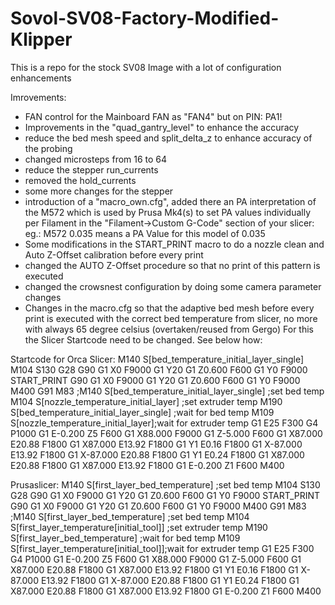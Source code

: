 # Sovol-SV08-Factory-Modified-Klipper
This is a repo for the stock SV08 Image with a lot of configuration enhancements

Imrovements:
- FAN control for the Mainboard FAN as "FAN4" but on PIN: PA1!
- Improvements in the "quad_gantry_level" to enhance the accuracy
- reduce the bed mesh speed and split_delta_z to enhance accuracy of the probing
- changed microsteps from 16 to 64
- reduce the stepper run_currents
- removed the hold_currents
- some more changes for the stepper
- introduction of a "macro_own.cfg", added there an PA interpretation of the M572 which is used by Prusa Mk4(s) to set PA values individually per Filament in the "Filament->Custom G-Code" section of your slicer: eg.: M572 0.035 means a PA Value for this model of 0.035
- Some modifications in the START_PRINT macro to do a nozzle clean and Auto Z-Offset calibration before every print
- changed the AUTO Z-Offset procedure so that no print of this pattern is executed
- changed the crowsnest configuration by doing some camera parameter changes
- Changes in the macro.cfg so that the adaptive bed mesh before every print is executed with the correct bed temperature from slicer, no more with always 65 degree celsius (overtaken/reused from Gergo) For this the Slicer Startcode need to be changed. See below how:


Startcode for Orca Slicer:
M140 S[bed_temperature_initial_layer_single] 
M104 S130 
G28
G90
G1 X0 F9000
G1 Y20
G1 Z0.600 F600
G1 Y0 F9000
START_PRINT
G90
G1 X0 F9000
G1 Y20
G1 Z0.600 F600
G1 Y0 F9000
M400
G91
M83
;M140 S[bed_temperature_initial_layer_single] ;set bed temp
M104 S[nozzle_temperature_initial_layer] ;set extruder temp
M190 S[bed_temperature_initial_layer_single] ;wait for bed temp
M109 S[nozzle_temperature_initial_layer];wait for extruder temp
G1 E25 F300
G4 P1000
G1 E-0.200 Z5 F600
G1 X88.000 F9000
G1 Z-5.000 F600
G1 X87.000 E20.88 F1800
G1 X87.000 E13.92 F1800
G1 Y1 E0.16 F1800
G1 X-87.000 E13.92 F1800
G1 X-87.000 E20.88 F1800
G1 Y1 E0.24 F1800
G1 X87.000 E20.88 F1800
G1 X87.000 E13.92 F1800
G1 E-0.200 Z1 F600
M400

Prusaslicer:
M140 S[first_layer_bed_temperature] ;set bed temp
M104 S130 
G28
G90
G1 X0 F9000
G1 Y20
G1 Z0.600 F600
G1 Y0 F9000
START_PRINT
G90
G1 X0 F9000
G1 Y20
G1 Z0.600 F600
G1 Y0 F9000
M400
G91
M83
;M140 S[first_layer_bed_temperature] ;set bed temp
M104 S[first_layer_temperature[initial_tool]] ;set extruder temp
M190 S[first_layer_bed_temperature] ;wait for bed temp
M109 S[first_layer_temperature[initial_tool]];wait for extruder temp
G1 E25 F300
G4 P1000
G1 E-0.200 Z5 F600
G1 X88.000 F9000
G1 Z-5.000 F600
G1 X87.000 E20.88 F1800
G1 X87.000 E13.92 F1800
G1 Y1 E0.16 F1800
G1 X-87.000 E13.92 F1800
G1 X-87.000 E20.88 F1800
G1 Y1 E0.24 F1800
G1 X87.000 E20.88 F1800
G1 X87.000 E13.92 F1800
G1 E-0.200 Z1 F600
M400


